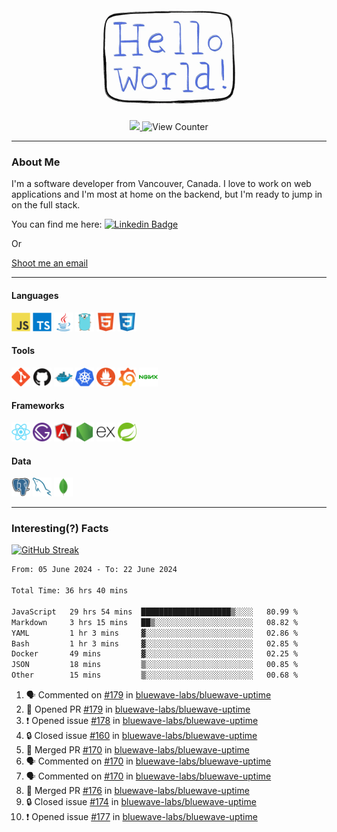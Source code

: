 <div align="center">
    <img src="./img/hello_world.webp" height="200px" width="">
    <div>
        <a href="https://www.linkedin.com/in/ajhollid">
            <img src="https://img.shields.io/badge/LinkedIn-blue"/>
        </a>
        <img src="https://komarev.com/ghpvc/?username=ajhollid&color=yellow" alt="View Counter">
    </div>
</div>

---

### About Me

I'm a software developer from Vancouver, Canada. I love to work on web applications and I'm most at home on the backend, but I'm ready to jump in on the full stack.

You can find me here: [![Linkedin Badge](https://img.shields.io/badge/-ajhollid-blue?style=flat&logo=Linkedin&logoColor=white)](https://www.linkedin.com/in/ajhollid)

Or

[Shoot me an email](mailto:ajhollid@gmail.com)

---

#### Languages

<div>
    <img src="./img/devicons/javascript-original.svg" width=30 height=30 alt="JavaScript">
    <img src="/img/devicons/typescript-original.svg" width=30 height=30 alt="TypeScript">
    <img src="./img/devicons/java-original.svg" width=30 height=30 alt="Java">
    <img src="./img/devicons/go-original.svg" width=30 height=30 alt="Golang">
    <img src="./img/devicons/html5-original.svg" width=30 height=30 alt="HTML 5">
    <img src="./img/devicons/css3-original.svg" width=30 height=30 alt="CSS 3">
</div>

#### Tools

<div>
    <img src="./img/devicons/git-original.svg" width=30 height=30 alt="Git">
    <img src="./img/devicons/github-original.svg" width=30 height=30 alt="Github">
    <img src="./img/devicons/docker-original.svg" width=30 
    height=30 alt="Docker">
    <img src="./img/devicons/kubernetes-original.svg" width=30 height=30 alt="K8">
    <img src="./img/devicons/prometheus-original.svg" width=30 height=30 alt="Prometheus">
    <img src="./img/devicons/grafana-original.svg" width=30 height=30 alt="Grafana">
    <img src="./img/devicons/nginx-original.svg" width=30 height=30 alt="Nginx">
</div>

#### Frameworks

<div>
    <img src="./img/devicons/react-original.svg" width=30 height=30 alt="React">
    <img src="./img/devicons/gatsby-original.svg" width=30 height=30 alt="Gatsby">
    <img src="./img/devicons/angularjs-original.svg" width=30 height=30 alt="AngularJS">
    <img src="./img/devicons/nodejs-original.svg" width=30 height=30 alt="NodeJS">
    <img src="./img/devicons/express-original.svg" width=30 height=30 alt="Express">
    <img src="./img/devicons/spring-original.svg" width=30 height=30 alt="Spring">
</div>

#### Data

<div>
    <img src="./img/devicons/postgresql-original.svg" width=30 height=30 alt="Postgresql">
    <img src="./img/devicons/mysql-original.svg" width=30 height=30 alt="Mysql">
    <img src="./img/devicons/mongodb-original.svg" width=30 height=30 alt="MongoDB">
</div>

---

### Interesting(?) Facts

[![GitHub Streak](http://github-readme-streak-stats.herokuapp.com?user=ajhollid)](https://git.io/streak-stats)

 <!--START_SECTION:waka-->

```txt
From: 05 June 2024 - To: 22 June 2024

Total Time: 36 hrs 40 mins

JavaScript   29 hrs 54 mins  ████████████████████▒░░░░   80.99 %
Markdown     3 hrs 15 mins   ██▒░░░░░░░░░░░░░░░░░░░░░░   08.82 %
YAML         1 hr 3 mins     ▓░░░░░░░░░░░░░░░░░░░░░░░░   02.86 %
Bash         1 hr 3 mins     ▓░░░░░░░░░░░░░░░░░░░░░░░░   02.85 %
Docker       49 mins         ▓░░░░░░░░░░░░░░░░░░░░░░░░   02.25 %
JSON         18 mins         ▒░░░░░░░░░░░░░░░░░░░░░░░░   00.85 %
Other        15 mins         ▒░░░░░░░░░░░░░░░░░░░░░░░░   00.68 %
```

<!--END_SECTION:waka-->


<!--START_SECTION:activity-->
1. 🗣 Commented on [#179](https://github.com/bluewave-labs/bluewave-uptime/pull/179#issuecomment-2187203125) in [bluewave-labs/bluewave-uptime](https://github.com/bluewave-labs/bluewave-uptime)
2. 💪 Opened PR [#179](https://github.com/bluewave-labs/bluewave-uptime/pull/179) in [bluewave-labs/bluewave-uptime](https://github.com/bluewave-labs/bluewave-uptime)
3. ❗ Opened issue [#178](https://github.com/bluewave-labs/bluewave-uptime/issues/178) in [bluewave-labs/bluewave-uptime](https://github.com/bluewave-labs/bluewave-uptime)
4. 🔒 Closed issue [#160](https://github.com/bluewave-labs/bluewave-uptime/issues/160) in [bluewave-labs/bluewave-uptime](https://github.com/bluewave-labs/bluewave-uptime)
5. 🎉 Merged PR [#170](https://github.com/bluewave-labs/bluewave-uptime/pull/170) in [bluewave-labs/bluewave-uptime](https://github.com/bluewave-labs/bluewave-uptime)
6. 🗣 Commented on [#170](https://github.com/bluewave-labs/bluewave-uptime/pull/170#issuecomment-2187068208) in [bluewave-labs/bluewave-uptime](https://github.com/bluewave-labs/bluewave-uptime)
7. 🗣 Commented on [#170](https://github.com/bluewave-labs/bluewave-uptime/pull/170#issuecomment-2187060014) in [bluewave-labs/bluewave-uptime](https://github.com/bluewave-labs/bluewave-uptime)
8. 🎉 Merged PR [#176](https://github.com/bluewave-labs/bluewave-uptime/pull/176) in [bluewave-labs/bluewave-uptime](https://github.com/bluewave-labs/bluewave-uptime)
9. 🔒 Closed issue [#174](https://github.com/bluewave-labs/bluewave-uptime/issues/174) in [bluewave-labs/bluewave-uptime](https://github.com/bluewave-labs/bluewave-uptime)
10. ❗ Opened issue [#177](https://github.com/bluewave-labs/bluewave-uptime/issues/177) in [bluewave-labs/bluewave-uptime](https://github.com/bluewave-labs/bluewave-uptime)
<!--END_SECTION:activity-->
